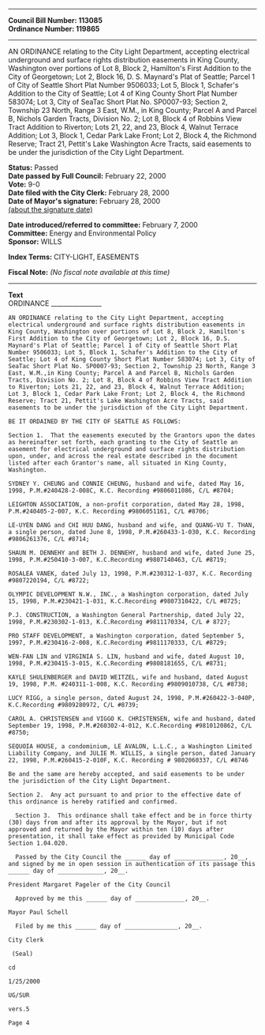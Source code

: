 * * * * *  
  
**Council Bill Number: [](#h0)[](#h2)113085**   
**Ordinance Number: 119865**  
  
* * * * *  
  
AN ORDINANCE relating to the City Light Department, accepting electrical underground and surface rights distribution easements in King County, Washington over portions of Lot 8, Block 2, Hamilton's First Addition to the City of Georgetown; Lot 2, Block 16, D. S. Maynard's Plat of Seattle; Parcel 1 of City of Seattle Short Plat Number 9506033; Lot 5, Block 1, Schafer's Addition to the City of Seattle; Lot 4 of King County Short Plat Number 583074; Lot 3, City of SeaTac Short Plat No. SP0007-93; Section 2, Township 23 North, Range 3 East, W.M., in King County; Parcel A and Parcel B, Nichols Garden Tracts, Division No. 2; Lot 8, Block 4 of Robbins View Tract Addition to Riverton; Lots 21, 22, and 23, Block 4, Walnut Terrace Addition; Lot 3, Block 1, Cedar Park Lake Front; Lot 2, Block 4, the Richmond Reserve; Tract 21, Pettit's Lake Washington Acre Tracts, said easements to be under the jurisdiction of the City Light Department.  
  
**Status:** Passed   
**Date passed by Full Council:** February 22, 2000   
**Vote:** 9-0   
**Date filed with the City Clerk:** February 28, 2000   
**Date of Mayor's signature:** February 28, 2000   
[(about the signature date)](/~public/approvaldate.htm)   
  
  
**Date introduced/referred to committee:** February 7, 2000   
**Committee:** Energy and Environmental Policy   
**Sponsor:** WILLS   
  
**Index Terms:** CITY-LIGHT, EASEMENTS  
  
**Fiscal Note:** *(No fiscal note available at this time)*  
  
* * * * *  
  
**Text**  
    ORDINANCE ________________  
  
    AN ORDINANCE relating to the City Light Department, accepting  
    electrical underground and surface rights distribution easements in  
    King County, Washington over portions of Lot 8, Block 2, Hamilton's  
    First Addition to the City of Georgetown; Lot 2, Block 16, D.S.  
    Maynard's Plat of Seattle; Parcel 1 of City of Seattle Short Plat  
    Number 9506033; Lot 5, Block 1, Schafer's Addition to the City of  
    Seattle; Lot 4 of King County Short Plat Number 583074; Lot 3, City of  
    SeaTac Short Plat No. SP0007-93; Section 2, Township 23 North, Range 3  
    East, W.M.,in King County; Parcel A and Parcel B, Nichols Garden  
    Tracts, Division No. 2; Lot 8, Block 4 of Robbins View Tract Addition  
    to Riverton; Lots 21, 22, and 23, Block 4, Walnut Terrace Addition;  
    Lot 3, Block 1, Cedar Park Lake Front; Lot 2, Block 4, the Richmond  
    Reserve; Tract 21, Pettit's Lake Washington Acre Tracts, said  
    easements to be under the jurisdiction of the City Light Department.  
  
    BE IT ORDAINED BY THE CITY OF SEATTLE AS FOLLOWS:  
  
    Section 1.  That the easements executed by the Grantors upon the dates  
    as hereinafter set forth, each granting to the City of Seattle an  
    easement for electrical underground and surface rights distribution  
    upon, under, and across the real estate described in the document  
    listed after each Grantor's name, all situated in King County,  
    Washington.  
  
    SYDNEY Y. CHEUNG and CONNIE CHEUNG, husband and wife, dated May 16,  
    1998, P.M.#240428-2-008C, K.C. Recording #9806011086, C/L #8704;  
  
    LEIGHTON ASSOCIATION, a non-profit corporation, dated May 28, 1998,  
    P.M.#240405-2-007, K.C. Recording #9806051161, C/L #8706;  
  
    LE-UYEN DANG and CHI HUU DANG, husband and wife, and QUANG-VU T. THAN,  
    a single person, dated June 8, 1998, P.M.#260433-1-030, K.C. Recording  
    #9806261376, C/L #8714;  
  
    SHAUN M. DENNEHY and BETH J. DENNEHY, husband and wife, dated June 25,  
    1998, P.M.#250410-3-007, K.C.Recording #9807140463, C/L #8719;  
  
    ROSALEA VANEK, dated July 13, 1998, P.M.#230312-1-037, K.C. Recording  
    #9807220194, C/L #8722;  
  
    OLYMPIC DEVELOPMENT N.W., INC., a Washington corporation, dated July  
    15, 1998, P.M.#230421-1-031, K.C.Recording #9807310422, C/L #8725;  
  
    P.J. CONSTRUCTION, a Washington General Partnership, dated July 22,  
    1998, P.M.#230302-1-013, K.C.Recording #9811170334, C/L # 8727;  
  
    PRO STAFF DEVELOPMENT, a Washington corporation, dated September 5,  
    1997, P.M.#230416-2-008, K.C.Recording #9811170333, C/L #8729;  
  
    WEN-FAN LIN and VIRGINIA S. LIN, husband and wife, dated August 10,  
    1998, P.M.#230415-3-015, K.C.Recording #9808181655, C/L #8731;  
  
    KAYLE SHULENBERGER and DAVID WEITZEL, wife and husband, dated August  
    19, 1998, P.M. #240311-1-008, K.C. Recording #9809010738, C/L #8738;  
  
    LUCY RIGG, a single person, dated August 24, 1998, P.M.#260422-3-040P,  
    K.C.Recording #9809280972, C/L #8739;  
  
    CAROL A. CHRISTENSEN and VIGGO K. CHRISTENSEN, wife and husband, dated  
    September 19, 1998, P.M.#260302-4-012, K.C.Recording #9810120862, C/L  
    #8750;  
  
    SEQUOIA HOUSE, a condominium, LE AVALON, L.L.C., a Washington Limited  
    Liability Company, and JULIE M. WILLIS, a single person, dated January  
    22, 1998, P.M.#260415-2-010F, K.C. Recording # 9802060337, C/L #8746  
  
    Be and the same are hereby accepted, and said easements to be under  
    the jurisdiction of the City Light Department.  
  
    Section 2.  Any act pursuant to and prior to the effective date of  
    this ordinance is hereby ratified and confirmed.  
  
      Section 3.  This ordinance shall take effect and be in force thirty  
    (30) days from and after its approval by the Mayor, but if not  
    approved and returned by the Mayor within ten (10) days after  
    presentation, it shall take effect as provided by Municipal Code  
    Section 1.04.020.  
  
      Passed by the City Council the ______ day of ______________, 20__,  
    and signed by me in open session in authentication of its passage this  
    ______ day of _____________, 20__.  
  
    President Margaret Pageler of the City Council  
  
      Approved by me this ______ day of ______________, 20__.  
  
    Mayor Paul Schell  
  
      Filed by me this ______ day of _______________, 20__.  
  
    City Clerk  
  
     (Seal)  
  
    cd  
  
    1/25/2000  
  
    UG/SUR  
  
    vers.5  
  
    Page 4  
